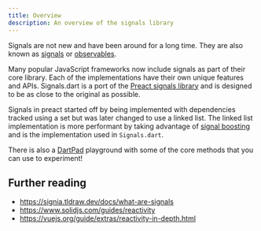 ```yaml
---
title: Overview
description: An overview of the signals library
---
```


Signals are not new and have been around for a long time. They are also known as [signals](https://en.wikipedia.org/wiki/Signals_and_slots) or [observables](https://en.wikipedia.org/wiki/Observable_pattern).

Many popular JavaScript frameworks now include signals as part of their core library. Each of the implementations have their own unique features and APIs. Signals.dart is a port of the [Preact signals library](https://preactjs.com/blog/introducing-signals/) and is designed to be as close to the original as possible.

Signals in preact started off by being implemented with dependencies tracked using a set but was later changed to use a linked list. The linked list implementation is more performant by taking advantage of [signal boosting](https://preactjs.com/blog/signal-boosting/) and is the implementation used in `Signals.dart`.

There is also a [DartPad](https://dartpad.dev/?id=d5f16f6be22e716d90419e41d10f281a) playground with some of the core methods that you can use to experiment!

## Further reading

- https://signia.tldraw.dev/docs/what-are-signals
- https://www.solidjs.com/guides/reactivity
- https://vuejs.org/guide/extras/reactivity-in-depth.html
